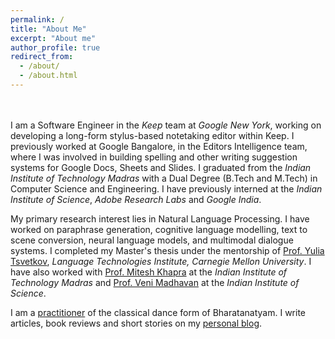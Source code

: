 ```yaml
---
permalink: /
title: "About Me"
excerpt: "About me"
author_profile: true
redirect_from: 
  - /about/
  - /about.html
---
```


<br> <br>
I am a Software Engineer in the _Keep_ team at _Google New York_, working on developing a long-form stylus-based notetaking editor within Keep. I previously worked at Google Bangalore, in the Editors Intelligence team, where I was involved in building spelling and other writing suggestion systems for Google Docs, Sheets and Slides. I graduated from the _Indian Institute of Technology Madras_ with a Dual Degree (B.Tech and M.Tech) in Computer Science and Engineering. I have previously interned at the _Indian Institute of Science_, _Adobe Research Labs_ and _Google India_. 

My primary research interest lies in Natural Language Processing. I have worked on paraphrase generation, cognitive language modelling, text to scene conversion, neural language models, and multimodal dialogue systems. I completed my Master's thesis under the mentorship of [Prof. Yulia Tsvetkov](www.cs.cmu.edu/~ytsvetko/), _Language Technologies Institute, Carnegie Mellon University_. I have also worked with [Prof. Mitesh Khapra](https://www.cse.iitm.ac.in/~miteshk/) at the _Indian Institute of Technology Madras_ and [Prof. Veni Madhavan](https://www.csa.iisc.ac.in/people/people-faculty-cevm.html) at the _Indian Institute of Science_. 

I am a [practitioner](https://www.youtube.com/playlist?list=PL6msSfSnNx8QuU8vcoj5B_3djm8Mn4TGQs) of the classical dance form of Bharatanatyam. I write articles, book reviews and short stories on my [personal blog](https://accioredmoon.blogspot.com/). 